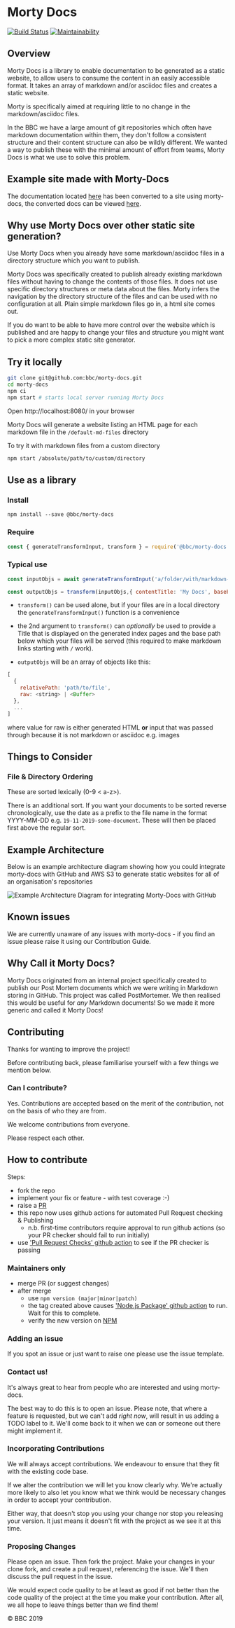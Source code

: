# Morty Docs

[![Build Status](https://travis-ci.com/bbc/morty-docs.svg?branch=master)](https://travis-ci.com/bbc/morty-docs)
[![Maintainability](https://api.codeclimate.com/v1/badges/99927fb03004d8d44134/maintainability)](https://codeclimate.com/github/bbc/morty-docs/maintainability)

## Overview

Morty Docs is a library to enable documentation to be generated as a static
website, to allow users to consume the content in an easily accessible format.
It takes an array of markdown and/or asciidoc files and creates a static website.

Morty is specifically aimed at requiring little to no change in the markdown/asciidoc files.

In the BBC we have a large amount of git repositories which often have markdown documentation within them, they don't follow a consistent structure and their content structure can also be wildly different. We wanted a way to publish these with the minimal amount of effort from teams, Morty Docs is what we use to solve this problem.

## Example site made with Morty-Docs

The documentation located [here](https://github.com/bbc/lrud) has been converted to a site using morty-docs, the converted docs can be viewed [here](https://bbc.github.io/morty-docs/).

## Why use Morty Docs over other static site generation?

Use Morty Docs when you already have some markdown/asciidoc files in a directory structure which you want to publish.

Morty Docs was specifically created to publish already existing markdown files without having to change the contents of those files.
It does not use specific directory structures or meta data about the files.
Morty infers the navigation by the directory structure of the files and can be used with no configuration at all.
Plain simple markdown files go in, a html site comes out.

If you do want to be able to have more control over the website which is published and are happy to change your files and structure you might want to pick a more complex static site generator.

## Try it locally

```bash
git clone git@github.com:bbc/morty-docs.git
cd morty-docs
npm ci
npm start # starts local server running Morty Docs
```

Open http://localhost:8080/ in your browser

Morty Docs will generate a website listing an HTML page for each markdown file in the `/default-md-files` directory

To try it with markdown files from a custom directory
```bash
npm start /absolute/path/to/custom/directory
```

## Use as a library

### Install

`npm install --save @bbc/morty-docs`

### Require

```javascript
const { generateTransformInput, transform } = require('@bbc/morty-docs')
```

### Typical use

```javascript
const inputObjs = await generateTransformInput('a/folder/with/markdown-files')

const outputObjs = transform(inputObjs,{ contentTitle: 'My Docs', basePath: '/path/my/docs/are/hosted/under' })
```

- `transform()` can be used alone, but if your files are in a local
directory the `generateTransformInput()` function is a convenience
- the 2nd argument to `transform()` can *optionally* be used to provide a Title
that is displayed on the generated index pages and the base path below which your files will be served (this required to make markdown links starting with `/` work).

- `outputObjs` will be an array of objects like this:

``` javascript
[
  {
    relativePath: 'path/to/file',
    raw: <string> | <Buffer>
  },
  ...
]
```

where value for raw is either generated HTML **or** input that was passed
through because it is not markdown or asciidoc e.g. images

## Things to Consider

### File & Directory Ordering

These are sorted lexically (0-9 < a-z>).

There is an additional sort.
If you want your documents to be sorted reverse chronologically, use the date as a prefix to the file name in the format YYYY-MM-DD e.g. `19-11-2019-some-document`. These will then be placed first above the regular sort.

## Example Architecture

Below is an example architecture diagram showing how you could integrate morty-docs with GitHub and AWS S3 to generate static websites for all of an organisation's repositories

![Example Architecture Diagram for integrating Morty-Docs with GitHub](docs/morty-architecture-diagram.png)

## Known issues

We are currently unaware of any issues with morty-docs - if you find an issue
please raise it using our Contribution Guide.

## Why Call it Morty Docs?

Morty Docs originated from an internal project specifically created to publish
our Post Mortem documents which we were writing in Markdown storing in GitHub.
This project was called PostMortemer. We then realised this would be useful for
_any_ Markdown documents! So we made it more generic and called it Morty Docs!

## Contributing

Thanks for wanting to improve the project!

Before contributing back, please familiarise yourself with a few things
we mention below.

### Can I contribute?

Yes.  Contributions are accepted based on the merit of the contribution,
not on the basis of who they are from.

We welcome contributions from everyone.

Please respect each other.

## How to contribute

Steps:

- fork the repo
- implement your fix or feature - with test coverage :-)
- raise a [PR](https://github.com/bbc/morty-docs/pulls)
- this repo now uses github actions for automated Pull Request checking & Publishing
  - n.b. first-time contributors require approval to run github actions
  (so your PR checker should fail to run initially)
- use ['Pull Request Checks' github action](https://github.com/bbc/morty-docs/actions/workflows/pull-requests.yml) to
see if the PR checker is passing

### Maintainers only

- merge PR (or suggest changes)
- after merge
  - use `npm version (major|minor|patch)`
  - the tag created above causes
  ['Node.js Package' github action](https://github.com/bbc/morty-docs/actions/workflows/npm-publish.yml) to run.
  Wait for this to complete.
  - verify the new version on [NPM](https://www.npmjs.com/package/@bbc/morty-docs)

### Adding an issue

If you spot an issue or just want to raise one please use the issue template.

### Contact us!

It's always great to hear from people who are interested and
using morty-docs.

The best way to do this is to open an issue.  Please note, that where a
feature is requested, but we can't add *right now*, will result in us
adding a TODO label to it. We'll come back to it when we can or someone
out there might implement it.

### Incorporating Contributions

We will always accept contributions. We endeavour to ensure that they
fit with the existing code base.

If we alter the contribution we will let you know clearly why. We're
actually more likely to also let you know what we think would be
necessary changes in order to accept your contribution.

Either way, that doesn't stop you using your change nor stop you releasing
your version.  It just means it doesn't fit with the project as we see it
at this time.

### Proposing Changes

Please open an issue.  Then fork the project.  Make your changes in your
clone fork, and create a pull request, referencing the issue. We'll then
discuss the pull request in the issue.

We would expect code quality to be at least as good if not better than
the code quality of the project at the time you make your contribution.
After all, we all hope to leave things better than we find them!

© BBC 2019
